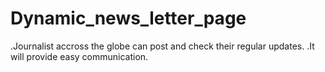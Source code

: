 # Dynamic_news_letter_page


.Journalist accross the globe can post and check their regular updates.
.It will provide easy communication.

  

